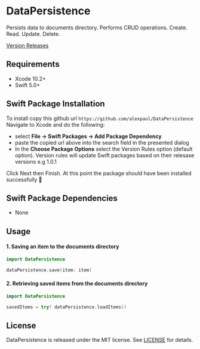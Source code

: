 # DataPersistence

Persists data to documents directory. Performs CRUD operations. Create. Read. Update. Delete.

[Version Releases](https://github.com/alexpaul/DataPersistence/releases)

## Requirements 

* Xcode 10.2+ 
* Swift 5.0+ 

## Swift Package Installation 

To install copy this github url
```https://github.com/alexpaul/DataPersistence```  
Navigate to Xcode and do the following: 
 - select **File -> Swift Packages -> Add Package Dependency** 
 - paste the copied url above into the search field in the presented dialog
 - In the **Choose Package Options** select the Version Rules option (default option). Version rules will update Swift packages based on their relesase versions e.g 1.0.1
 
 Click Next then Finish. 
 At this point the package should have been installed successfully 🥳 

## Swift Package Dependencies 

* None 


## Usage 

#### 1. Saving an item to the documents directory 
```swift 
import DataPersistence 

dataPersistence.save(item: item)
```

#### 2. Retrieving saved items from the documents directory 
```swift 
import DataPersistence 

savedItems = try? dataPersistence.loadItems()
```

## License

DataPersistence is released under the MIT license. See [LICENSE](https://github.com/alexpaul/DataPersistence/blob/master/LICENSE) for details.

